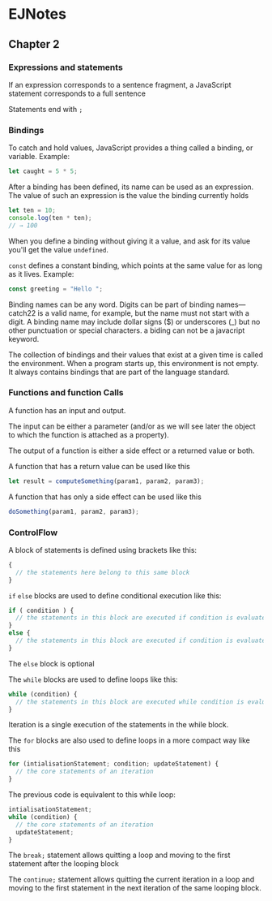 # EJNotes

## Chapter 2

### Expressions and statements

If an expression corresponds to a sentence fragment, a JavaScript statement corresponds to a full sentence

Statements end with `;`

### Bindings

To catch and hold values, JavaScript provides a thing called a binding, or variable. Example:

```javascript
let caught = 5 * 5;
```

After a binding has been defined, its name can be used as an expression. 
The value of such an expression is the value the binding currently holds

```javascript
let ten = 10;
console.log(ten * ten);
// → 100
```

When you define a binding without giving it a value, and ask for its value you'll get the value `undefined`.

`const` defines a constant binding, which points at the same value for as long as it lives. Example:

```javascript
const greeting = "Hello ";
```

Binding names can be any word. Digits can be part of binding names—catch22 is a valid name, for example, 
but the name must not start with a digit. A binding name may include dollar signs ($) or underscores (_) but 
no other punctuation or special characters. a biding can not be a javacript keyword.

The collection of bindings and their values that exist at a given time is called the environment. When a program starts up, 
this environment is not empty. It always contains bindings that are part of the language standard.

### Functions and function Calls

A function has an input and output. 

The input can be either a parameter  (and/or as we will see later the object to which the function is attached as a property).

The output of a function is either a side effect or a returned value or both.

A function that has a return value can be used like this

```javascript
let result = computeSomething(param1, param2, param3);
```

A function that has only a side effect can be used like this

```javascript
doSomething(param1, param2, param3);
```

### ControlFlow

A block of statements is defined using brackets like this:

```javascript
{
  // the statements here belong to this same block
}
```

`if` `else` blocks are used to define conditional execution like this:

```javascript
if ( condition ) {
  // the statements in this block are executed if condition is evaluated as true
}
else {
  // the statements in this block are executed if condition is evaluated as false
}
```

The `else` block is optional

The `while` blocks are used to define loops like this:

```javascript
while (condition) {
  // the statements in this block are executed while condition is evaluated as true at the start of each iteration
}
```

Iteration is a single execution of the statements in the while block.

The `for` blocks are also used to define loops in a more compact way like this

```javascript
for (intialisationStatement; condition; updateStatement) {
  // the core statements of an iteration
}
```

The previous code is equivalent to this while loop:

```javascript
intialisationStatement;
while (condition) {
  // the core statements of an iteration
  updateStatement;
}
```

The `break;` statement allows quitting a loop and moving to the first statement after the looping block 

The `continue;` statement allows quitting the current iteration in a loop and moving to the first statement in the next iteration of the same looping block.



